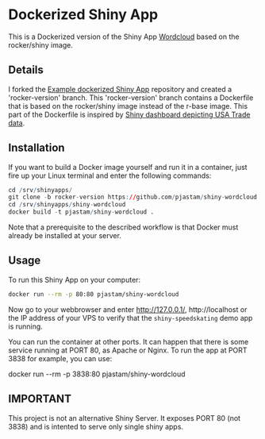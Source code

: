 Dockerized Shiny App
=======================

This is a Dockerized version of the Shiny App [Wordcloud](http://shiny.rstudio.com/gallery/word-cloud.html) based on the rocker/shiny image.

## Details
I forked the [Example dockerized Shiny App](https://github.com/flaviobarros/shiny-wordcloud) repository and created a 'rocker-version' branch. This 'rocker-version' branch contains a Dockerfile that is based on the rocker/shiny image instead of the r-base image. This part of the Dockerfile is inspired by [Shiny dashboard depicting USA Trade data](https://github.com/mtoto/markets_shiny).

## Installation

If you want to build a Docker image yourself and run it in a container, just fire up your Linux terminal and enter the following commands:

``` r
cd /srv/shinyapps/
git clone -b rocker-version https://github.com/pjastam/shiny-wordcloud.git
cd /srv/shinyapps/shiny-wordcloud
docker build -t pjastam/shiny-wordcloud .
```

Note that a prerequisite to the described workflow is that Docker must already be installed at your server.

## Usage

To run this Shiny App on your computer:

```sh
docker run --rm -p 80:80 pjastam/shiny-wordcloud
```

Now go to your webbrowser and enter http://127.0.0.1/, http://localhost or the IP address of your VPS to verify that the `shiny-speedskating` demo app is running.

You can run the container at other ports. It can happen that there is some service running at PORT 80, as Apache or Nginx. To run the app at PORT 3838 for example, you can use:

docker run --rm -p 3838:80 pjastam/shiny-wordcloud

## IMPORTANT

This project is not an alternative Shiny Server. It exposes PORT 80 (not 3838) and is intented to serve only single shiny apps.